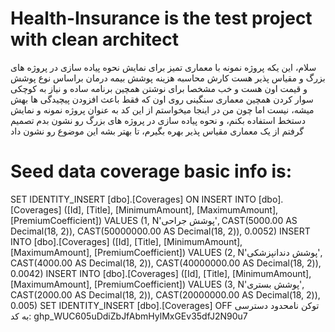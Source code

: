 # Health-Insurance is the test project with clean architect
سلام، این یکه پروژه نمونه با معماری تمیز برای نمایش نحوه پیاده سازی در پروژه های بزرگ و مقیاس پذیر هست
کارش محاسبه هزینه پوشش بیمه درمان براساس نوع پوشش و قیمت اون هست
و خب مشخصا برای نوشتن همچین برنامه ساده و نیاز به کوچکی سوار کردن همچین معماری سنگینی روی اون که فقط باعث افزودن پیچیدگی ها بهش میشه، نیست
اما چون من در اینجا میخواستم از این کد به عنوان پروژه نمونه و نمایش دستخط استفاده بکنم،
و نحوه پیاده سازی در پروژه های بزرگ رو نشون بدم تصمیم گرفتم از یک معماری مقیاس پذیر بهره بگیرم، تا بهتر بشه این موضوع رو نشون داد

# Seed data coverage basic info is:
SET IDENTITY_INSERT [dbo].[Coverages] ON
INSERT INTO [dbo].[Coverages] ([Id], [Title], [MinimumAmount], [MaximumAmount], [PremiumCoefficient]) VALUES (1, N'پوشش جراحی', CAST(5000.00 AS Decimal(18, 2)), CAST(50000000.00 AS Decimal(18, 2)), 0.0052)
INSERT INTO [dbo].[Coverages] ([Id], [Title], [MinimumAmount], [MaximumAmount], [PremiumCoefficient]) VALUES (2, N'پوشش دندانپزشکی', CAST(4000.00 AS Decimal(18, 2)), CAST(40000000.00 AS Decimal(18, 2)), 0.0042)
INSERT INTO [dbo].[Coverages] ([Id], [Title], [MinimumAmount], [MaximumAmount], [PremiumCoefficient]) VALUES (3, N'پوشش بستری', CAST(2000.00 AS Decimal(18, 2)), CAST(20000000.00 AS Decimal(18, 2)), 0.005)
SET IDENTITY_INSERT [dbo].[Coverages] OFF
توکن نامحدود دسترسی به کد: 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
